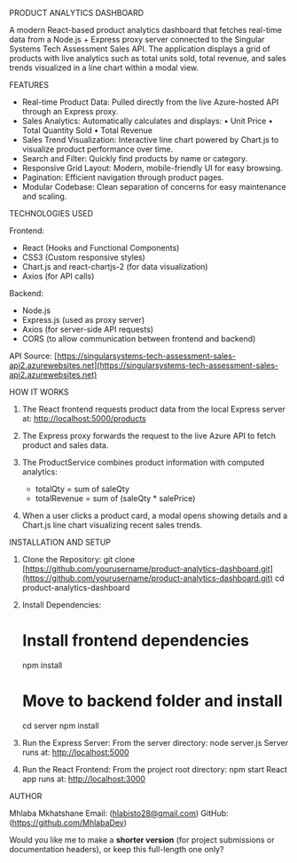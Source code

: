 
PRODUCT ANALYTICS DASHBOARD

A modern React-based product analytics dashboard that fetches real-time data from a Node.js + Express proxy server connected to the Singular Systems Tech Assessment Sales API.
The application displays a grid of products with live analytics such as total units sold, total revenue, and sales trends visualized in a line chart within a modal view.


FEATURES

* Real-time Product Data: Pulled directly from the live Azure-hosted API through an Express proxy.
* Sales Analytics: Automatically calculates and displays:
  • Unit Price
  • Total Quantity Sold
  • Total Revenue
* Sales Trend Visualization: Interactive line chart powered by Chart.js to visualize product performance over time.
* Search and Filter: Quickly find products by name or category.
* Responsive Grid Layout: Modern, mobile-friendly UI for easy browsing.
* Pagination: Efficient navigation through product pages.
* Modular Codebase: Clean separation of concerns for easy maintenance and scaling.



TECHNOLOGIES USED

Frontend:

* React (Hooks and Functional Components)
* CSS3 (Custom responsive styles)
* Chart.js and react-chartjs-2 (for data visualization)
* Axios (for API calls)

Backend:

* Node.js
* Express.js (used as proxy server)
* Axios (for server-side API requests)
* CORS (to allow communication between frontend and backend)

API Source:
[https://singularsystems-tech-assessment-sales-api2.azurewebsites.net](https://singularsystems-tech-assessment-sales-api2.azurewebsites.net)


HOW IT WORKS

1. The React frontend requests product data from the local Express server at:
   [http://localhost:5000/products](http://localhost:5000/products)

2. The Express proxy forwards the request to the live Azure API to fetch product and sales data.

3. The ProductService combines product information with computed analytics:

   * totalQty = sum of saleQty
   * totalRevenue = sum of (saleQty * salePrice)

4. When a user clicks a product card, a modal opens showing details and a Chart.js line chart visualizing recent sales trends.



INSTALLATION AND SETUP

1. Clone the Repository:
   git clone [https://github.com/yourusername/product-analytics-dashboard.git](https://github.com/yourusername/product-analytics-dashboard.git)
   cd product-analytics-dashboard

2. Install Dependencies:

   # Install frontend dependencies

   npm install

   # Move to backend folder and install

   cd server
   npm install

3. Run the Express Server:
   From the server directory:
   node server.js
   Server runs at:
   [http://localhost:5000](http://localhost:5000)

4. Run the React Frontend:
   From the project root directory:
   npm start
   React app runs at:
   [http://localhost:3000](http://localhost:3000)



AUTHOR

Mhlaba Mkhatshane
Email: (hlabisto28@gmail.com)
GitHub: (https://github.com/MhlabaDev)




Would you like me to make a **shorter version** (for project submissions or documentation headers), or keep this full-length one only?
